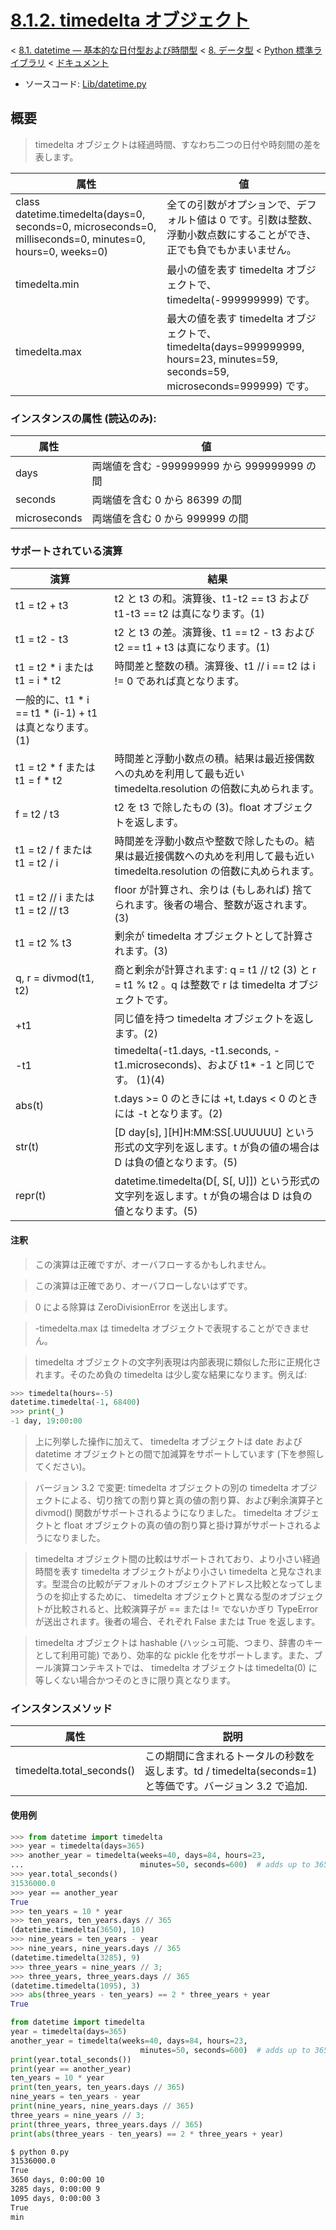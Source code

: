 # [8.1.2. timedelta オブジェクト](https://docs.python.jp/3/library/datetime.html#timedelta-objects)

< [8.1. datetime — 基本的な日付型および時間型](https://docs.python.jp/3/library/datetime.html#module-datetime) < [8. データ型](https://docs.python.jp/3/library/datatypes.html) < [Python 標準ライブラリ](https://docs.python.jp/3/library/index.html#the-python-standard-library) < [ドキュメント](https://docs.python.jp/3/index.html)

* ソースコード: [Lib/datetime.py](https://github.com/python/cpython/tree/3.6/Lib/datetime.py)

## 概要

> timedelta オブジェクトは経過時間、すなわち二つの日付や時刻間の差を表します。

属性|値
----|--
class datetime.timedelta(days=0, seconds=0, microseconds=0, milliseconds=0, minutes=0, hours=0, weeks=0)|全ての引数がオプションで、デフォルト値は 0 です。引数は整数、浮動小数点数にすることができ、正でも負でもかまいません。
timedelta.min|最小の値を表す timedelta オブジェクトで、 timedelta(-999999999) です。
timedelta.max|最大の値を表す timedelta オブジェクトで、 timedelta(days=999999999, hours=23, minutes=59, seconds=59, microseconds=999999) です。

### インスタンスの属性 (読込のみ):

属性|値
----|--
days|両端値を含む -999999999 から 999999999 の間
seconds|両端値を含む 0 から 86399 の間
microseconds|両端値を含む 0 から 999999 の間

### サポートされている演算

演算|結果
----|----
t1 = t2 + t3|t2 と t3 の和。演算後、t1-t2 == t3 および t1-t3 == t2 は真になります。(1)
t1 = t2 - t3|t2 と t3 の差。演算後、t1 == t2 - t3 および t2 == t1 + t3 は真になります。(1)
t1 = t2 * i または t1 = i * t2|時間差と整数の積。演算後、t1 // i == t2 は i != 0 であれば真となります。
 |一般的に、t1 * i == t1 * (i-1) + t1 は真となります。(1)
t1 = t2 * f または t1 = f * t2|時間差と浮動小数点の積。結果は最近接偶数への丸めを利用して最も近い timedelta.resolution の倍数に丸められます。
f = t2 / t3|t2 を t3 で除したもの (3)。float オブジェクトを返します。
t1 = t2 / f または t1 = t2 / i|時間差を浮動小数点や整数で除したもの。結果は最近接偶数への丸めを利用して最も近い timedelta.resolution の倍数に丸められます。
t1 = t2 // i または t1 = t2 // t3|floor が計算され、余りは (もしあれば) 捨てられます。後者の場合、整数が返されます。(3)
t1 = t2 % t3|剰余が timedelta オブジェクトとして計算されます。(3)
q, r = divmod(t1, t2)|商と剰余が計算されます: q = t1 // t2 (3) と r = t1 % t2 。q は整数で r は timedelta オブジェクトです。
+t1|同じ値を持つ timedelta オブジェクトを返します。(2)
-t1|timedelta(-t1.days, -t1.seconds, -t1.microseconds)、および t1* -1 と同じです。 (1)(4)
abs(t)|t.days >= 0 のときには +t, t.days < 0 のときには -t となります。(2)
str(t)|[D day[s], ][H]H:MM:SS[.UUUUUU] という形式の文字列を返します。t が負の値の場合は D は負の値となります。(5)
repr(t)|datetime.timedelta(D[, S[, U]]) という形式の文字列を返します。t が負の場合は D は負の値となります。(5)

#### 注釈

> この演算は正確ですが、オーバフローするかもしれません。

> この演算は正確であり、オーバフローしないはずです。

> 0 による除算は ZeroDivisionError を送出します。

> -timedelta.max は timedelta オブジェクトで表現することができません。

> timedelta オブジェクトの文字列表現は内部表現に類似した形に正規化されます。そのため負の timedelta は少し変な結果になります。例えば:

```python
>>> timedelta(hours=-5)
datetime.timedelta(-1, 68400)
>>> print(_)
-1 day, 19:00:00
```

> 上に列挙した操作に加えて、 timedelta オブジェクトは date および datetime オブジェクトとの間で加減算をサポートしています (下を参照してください)。

> バージョン 3.2 で変更: timedelta オブジェクトの別の timedelta オブジェクトによる、切り捨ての割り算と真の値の割り算、および剰余演算子と divmod() 関数がサポートされるようになりました。 timedelta オブジェクトと float オブジェクトの真の値の割り算と掛け算がサポートされるようになりました。

> timedelta オブジェクト間の比較はサポートされており、より小さい経過時間を表す timedelta オブジェクトがより小さい timedelta と見なされます。型混合の比較がデフォルトのオブジェクトアドレス比較となってしまうのを抑止するために、 timedelta オブジェクトと異なる型のオブジェクトが比較されると、比較演算子が == または != でないかぎり TypeError が送出されます。後者の場合、それぞれ False または True を返します。

> timedelta オブジェクトは hashable (ハッシュ可能、つまり、辞書のキーとして利用可能) であり、効率的な pickle 化をサポートします。また、ブール演算コンテキストでは、 timedelta オブジェクトは timedelta(0) に等しくない場合かつそのときに限り真となります。

### インスタンスメソッド

属性|説明
----|----
timedelta.total_seconds()|この期間に含まれるトータルの秒数を返します。td / timedelta(seconds=1) と等価です。バージョン 3.2 で追加.

#### 使用例

```python
>>> from datetime import timedelta
>>> year = timedelta(days=365)
>>> another_year = timedelta(weeks=40, days=84, hours=23,
...                          minutes=50, seconds=600)  # adds up to 365 days
>>> year.total_seconds()
31536000.0
>>> year == another_year
True
>>> ten_years = 10 * year
>>> ten_years, ten_years.days // 365
(datetime.timedelta(3650), 10)
>>> nine_years = ten_years - year
>>> nine_years, nine_years.days // 365
(datetime.timedelta(3285), 9)
>>> three_years = nine_years // 3;
>>> three_years, three_years.days // 365
(datetime.timedelta(1095), 3)
>>> abs(three_years - ten_years) == 2 * three_years + year
True
```

```python
from datetime import timedelta
year = timedelta(days=365)
another_year = timedelta(weeks=40, days=84, hours=23,
                             minutes=50, seconds=600)  # adds up to 365 days
print(year.total_seconds())
print(year == another_year)
ten_years = 10 * year
print(ten_years, ten_years.days // 365)
nine_years = ten_years - year
print(nine_years, nine_years.days // 365)
three_years = nine_years // 3;
print(three_years, three_years.days // 365)
print(abs(three_years - ten_years) == 2 * three_years + year)
```
```sh
$ python 0.py 
31536000.0
True
3650 days, 0:00:00 10
3285 days, 0:00:00 9
1095 days, 0:00:00 3
True
min
```

